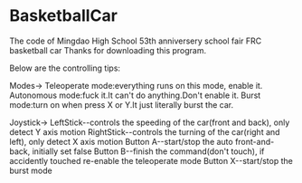 # BasketballCar
The code of Mingdao High School 53th anniversery school fair FRC basketball car
Thanks for downloading this program.

Below are the controlling tips:

Modes->
Teleoperate mode:everything runs on this mode, enable it.
Autonomous mode:fuck it.It can't do anything.Don't enable it.
Burst mode:turn on when press X or Y.It just literally burst the car.

Joystick->
LeftStick--controls the speeding of the car(front and back), only detect Y axis motion
RightStick--controls the turning of the car(right and left), only detect X axis motion
Button A--start/stop the auto front-and-back, initially set false
Button B--finish the command(don't touch), if accidently touched re-enable the teleoperate mode
Button X--start/stop the burst mode
